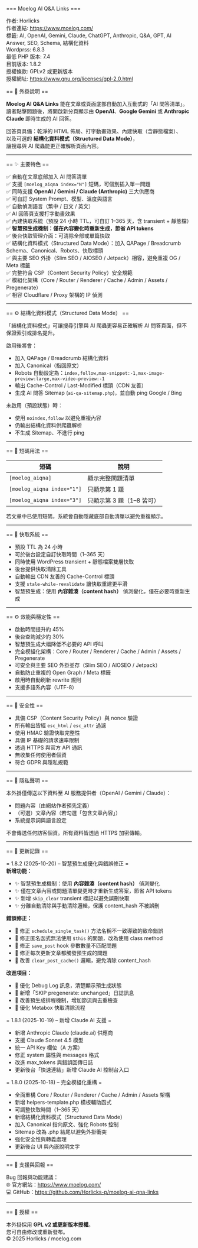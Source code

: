 === Moelog AI Q&A Links ===  

作者: Horlicks  
作者連結: https://www.moelog.com/  
標籤: AI, OpenAI, Gemini, Claude, ChatGPT, Anthropic, Q&A, GPT, AI Answer, SEO, Schema, 結構化資料  
Wordprss: 6.8.3  
最低 PHP 版本: 7.4  
目前版本: 1.8.2  
授權條款: GPLv2 或更新版本  
授權網址: https://www.gnu.org/licenses/gpl-2.0.html  

== 🧠 外掛說明 ==

**Moelog AI Q&A Links** 能在文章或頁面底部自動加入互動式的「AI 問答清單」。  
讀者點擊問題後，將開啟新分頁顯示由 **OpenAI**、**Google Gemini** 或 **Anthropic Claude** 即時生成的 AI 回答。

回答頁具備：乾淨的 HTML 佈局、打字動畫效果、內建快取（含靜態檔案）、  
以及可選的 **結構化資料模式（Structured Data Mode）**，  
讓搜尋與 AI 爬蟲能更正確解析頁面內容。

---

== ✨ 主要特色 ==

✅ 自動在文章底部加入 AI 問答清單  
✅ 支援 `[moelog_aiqna index="N"]` 短碼，可個別插入單一問題  
✅ 同時支援 **OpenAI / Gemini / Claude (Anthropic)** 三大供應商  
✅ 可自訂 System Prompt、模型、溫度與語言  
✅ 自動偵測語言（繁中 / 日文 / 英文）  
✅ AI 回答頁支援打字動畫效果  
✅ 內建快取系統（預設 24 小時 TTL，可自訂 1–365 天，含 transient + 靜態檔）  
✅ **智慧預生成機制：僅在內容變化時重新生成，節省 API tokens**  
✅ 後台快取管理介面：可清除全部或單篇快取  
✅ 結構化資料模式（Structured Data Mode）：加入 QAPage / Breadcrumb Schema、Canonical、Robots、快取標頭  
✅ 與主要 SEO 外掛（Slim SEO / AIOSEO / Jetpack）相容，避免重複 OG / Meta 標籤  
✅ 完整符合 CSP（Content Security Policy）安全規範  
✅ 模組化架構（Core / Router / Renderer / Cache / Admin / Assets / Pregenerate）  
✅ 相容 Cloudflare / Proxy 架構的 IP 偵測  

---

== ⚙️ 結構化資料模式（Structured Data Mode） ==

「結構化資料模式」可讓搜尋引擎與 AI 爬蟲更容易正確解析 AI 問答頁面，但不保證索引或排名提升。

啟用後將會：
- 加入 QAPage / Breadcrumb 結構化資料  
- 加入 Canonical（指回原文）  
- Robots 自動設定為：`index,follow,max-snippet:-1,max-image-preview:large,max-video-preview:-1`  
- 輸出 Cache-Control / Last-Modified 標頭（CDN 友善）  
- 生成 AI 問答 Sitemap (`ai-qa-sitemap.php`)，並自動 ping Google / Bing  

未啟用（預設狀態）時：
- 使用 `noindex,follow` 以避免重複內容  
- 仍輸出結構化資料供爬蟲解析  
- 不生成 Sitemap、不進行 ping  

---

== 🧩 短碼用法 ==

| 短碼 | 說明 |
|------|------|
| `[moelog_aiqna]` | 顯示完整問題清單 |
| `[moelog_aiqna index="1"]` | 只顯示第 1 題 |
| `[moelog_aiqna index="3"]` | 只顯示第 3 題（1–8 皆可） |

若文章中已使用短碼，系統會自動隱藏底部自動清單以避免重複顯示。

---

== 🧮 快取系統 ==

- 預設 TTL 為 24 小時  
- 可於後台設定自訂快取時間（1–365 天）  
- 同時使用 WordPress transient + 靜態檔案雙層快取  
- 後台提供快取清除工具  
- 自動輸出 CDN 友善的 Cache-Control 標頭  
- 支援 `stale-while-revalidate` 讓快取重建更平滑  
- 智慧預生成：使用 **內容雜湊（content hash）** 偵測變化，僅在必要時重新生成  

---

== ⚙️ 效能與穩定性 ==

- 啟動時間提升約 45%  
- 後台查詢減少約 30%  
- 智慧預生成大幅降低不必要的 API 呼叫  
- 完全模組化架構：Core / Router / Renderer / Cache / Admin / Assets / Pregenerate  
- 可安全與主要 SEO 外掛並存（Slim SEO / AIOSEO / Jetpack）  
- 自動防止重複的 Open Graph / Meta 標籤  
- 啟用時自動刷新 rewrite 規則  
- 支援多語系內容（UTF-8）  

---

== 🔐 安全性 ==

- 具備 CSP（Content Security Policy）與 nonce 驗證  
- 所有輸出皆經 `esc_html` / `esc_attr` 過濾  
- 使用 HMAC 驗證快取完整性  
- 具備 IP 基礎的請求速率限制  
- 透過 HTTPS 與官方 API 通訊  
- 無收集任何使用者個資  
- 符合 GDPR 與隱私規範  

---

== 💬 隱私聲明 ==

本外掛僅傳送以下資料至 AI 服務提供者（OpenAI / Gemini / Claude）：
- 問題內容（由網站作者預先定義）  
- （可選）文章內容（若勾選「包含文章內容」）  
- 系統提示詞與語言設定  

不會傳送任何訪客個資。所有資料皆透過 HTTPS 加密傳輸。

---

== 🧩 更新記錄 ==

= 1.8.2 (2025-10-20) – 智慧預生成優化與錯誤修正 =  
**新增功能：**  
- ✨ 智慧預生成機制：使用 **內容雜湊（content hash）** 偵測變化  
- ✨ 僅在文章內容或問題清單變更時才重新生成答案，節省 API tokens  
- ✨ 新增 `skip_clear` transient 標記以避免誤刪快取  
- ✨ 分離自動清除與手動清除邏輯，保護 content_hash 不被誤刪  

**錯誤修正：**  
- 🔧 修正 `schedule_single_task()` 方法名稱不一致導致的致命錯誤  
- 🔧 修正匿名函式無法使用 `$this` 的問題，改為使用 class method  
- 🔧 修正 `save_post` hook 參數數量不匹配問題  
- 🔧 修正每次更新文章都觸發預生成的問題  
- 🔧 改善 `clear_post_cache()` 邏輯，避免清除 content_hash  

**改進項目：**  
- 📝 優化 Debug Log 訊息，清楚顯示預生成狀態  
- 📝 新增「SKIP pregenerate: unchanged」日誌訊息  
- 🎯 改善預生成排程機制，增加節流與去重檢查  
- 🎯 優化 Metabox 快取清除流程  

= 1.8.1 (2025-10-19) – 新增 Claude AI 支援 =  
- 新增 Anthropic Claude (claude.ai) 供應商  
- 支援 Claude Sonnet 4.5 模型  
- 統一 API Key 欄位（A 方案）  
- 修正 system 屬性與 messages 格式  
- 改進 max_tokens 與錯誤回傳日誌  
- 更新後台「快速連結」新增 Claude AI 控制台入口  

= 1.8.0 (2025-10-18) – 完全模組化重構 =  
- 全面重構 Core / Router / Renderer / Cache / Admin / Assets 架構  
- 新增 helpers-template.php 模板輔助函式  
- 可調整快取時間（1–365 天）  
- 新增結構化資料模式（Structured Data Mode）  
- 加入 Canonical 指向原文、強化 Robots 控制  
- Sitemap 改為 .php 結尾以避免外掛衝突  
- 強化安全性與轉義處理  
- 更新後台 UI 與內嵌說明文字  

---

== 🧭 支援與回報 ==

Bug 回報與功能建議：  
🌐 官方網站：https://www.moelog.com/  
💻 GitHub：https://github.com/Horlicks-p/moelog-ai-qna-links  

---

== 🧩 授權 ==

本外掛採用 **GPL v2 或更新版本授權**。  
您可自由修改或重新發布。  
© 2025 Horlicks / moelog.com
